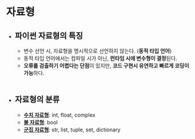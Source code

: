 # 자료형
* ## 파이썬 자료형의 특징
  * 변수 선언 시, 자료형을 명시적으로 선언하지 않는다. (**동적 타입 언어**)
  * 동적 타입 언어에서는 컴파일 시가 아닌, **런타임 시에 변수형이 결정**된다.
  * **오류를 검출하기 어렵다는 단점**이 있지만, **코드 구현시 유연하고 빠르게 코딩이 가능**하다.
</br></br>   

* ## 자료형의 분류
  * [**수치 자료형**](./%EC%88%98%EC%B9%98%20%EC%9E%90%EB%A3%8C%ED%98%95.md): int, float, complex
  * [**불 자료형**](./%EB%B6%88%20%EC%9E%90%EB%A3%8C%ED%98%95.md): bool
  * [**군집 자료형**](./%EA%B5%B0%EC%A7%91%20%EC%9E%90%EB%A3%8C%ED%98%95.md): str, list, tuple, set, dictionary